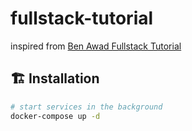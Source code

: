 # fullstack-tutorial

inspired from [Ben Awad Fullstack Tutorial](https://www.youtube.com/watch?v=I6ypD7qv3Z8)

## 🏗 Installation

```sh
# start services in the background
docker-compose up -d
```
